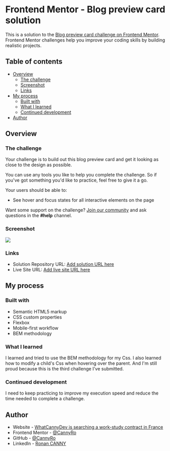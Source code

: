 # Frontend Mentor - Blog preview card solution

This is a solution to the [Blog preview card challenge on Frontend Mentor](https://www.frontendmentor.io/challenges/blog-preview-card-ckPaj01IcS). Frontend Mentor challenges help you improve your coding skills by building realistic projects. 

## Table of contents

- [Overview](#overview)
  - [The challenge](#the-challenge)
  - [Screenshot](#screenshot)
  - [Links](#links)
- [My process](#my-process)
  - [Built with](#built-with)
  - [What I learned](#what-i-learned)
  - [Continued development](#continued-development)
- [Author](#author)

## Overview

### The challenge

Your challenge is to build out this blog preview card and get it looking as close to the design as possible.

You can use any tools you like to help you complete the challenge. So if you've got something you'd like to practice, feel free to give it a go.

Your users should be able to:

- See hover and focus states for all interactive elements on the page

Want some support on the challenge? [Join our community](https://www.frontendmentor.io/community) and ask questions in the **#help** channel.

### Screenshot

![](./screenshot.jpg)

### Links

- Solution Repository URL: [Add solution URL here](https://github.com/CannyRo/FrontendMentor_BlogPreviewCard_ckPaj01IcS)
- Live Site URL: [Add live site URL here](https://cannyro.github.io/FrontendMentor_BlogPreviewCard_ckPaj01IcS/)

## My process

### Built with

- Semantic HTML5 markup
- CSS custom properties
- Flexbox
- Mobile-first workflow
- BEM methodology

### What I learned

I learned and tried to use the BEM methodology for my Css.  I also learned how to modify a child's Css when hovering over the parent.
And I'm still proud because this is the third challenge I've submitted.

### Continued development

I need to keep practicing to improve my execution speed and reduce the time needed to complete a challenge.

## Author

- Website - [WhatCannyDev is searching a work-study contract in France](https://cannyro.github.io/hire_mr_canny/en)
- Frontend Mentor - [@CannyRo](https://www.frontendmentor.io/profile/CannyRo)
- GitHub - [@CannyRo](https://github.com/CannyRo)
- LinkedIn - [Ronan CANNY](https://www.linkedin.com/in/ronan-canny-b29443277/)

